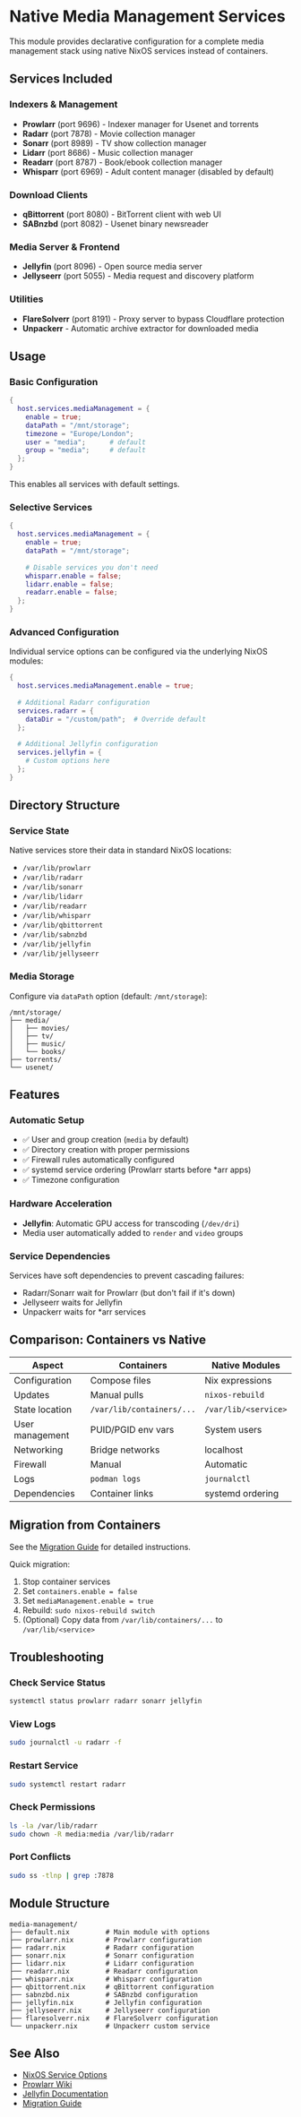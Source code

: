 # Native Media Management Services

This module provides declarative configuration for a complete media management stack using native NixOS services instead of containers.

## Services Included

### Indexers & Management
- **Prowlarr** (port 9696) - Indexer manager for Usenet and torrents
- **Radarr** (port 7878) - Movie collection manager
- **Sonarr** (port 8989) - TV show collection manager
- **Lidarr** (port 8686) - Music collection manager
- **Readarr** (port 8787) - Book/ebook collection manager
- **Whisparr** (port 6969) - Adult content manager (disabled by default)

### Download Clients
- **qBittorrent** (port 8080) - BitTorrent client with web UI
- **SABnzbd** (port 8082) - Usenet binary newsreader

### Media Server & Frontend
- **Jellyfin** (port 8096) - Open source media server
- **Jellyseerr** (port 5055) - Media request and discovery platform

### Utilities
- **FlareSolverr** (port 8191) - Proxy server to bypass Cloudflare protection
- **Unpackerr** - Automatic archive extractor for downloaded media

## Usage

### Basic Configuration

```nix
{
  host.services.mediaManagement = {
    enable = true;
    dataPath = "/mnt/storage";
    timezone = "Europe/London";
    user = "media";      # default
    group = "media";     # default
  };
}
```

This enables all services with default settings.

### Selective Services

```nix
{
  host.services.mediaManagement = {
    enable = true;
    dataPath = "/mnt/storage";
    
    # Disable services you don't need
    whisparr.enable = false;
    lidarr.enable = false;
    readarr.enable = false;
  };
}
```

### Advanced Configuration

Individual service options can be configured via the underlying NixOS modules:

```nix
{
  host.services.mediaManagement.enable = true;
  
  # Additional Radarr configuration
  services.radarr = {
    dataDir = "/custom/path";  # Override default
  };
  
  # Additional Jellyfin configuration
  services.jellyfin = {
    # Custom options here
  };
}
```

## Directory Structure

### Service State
Native services store their data in standard NixOS locations:
- `/var/lib/prowlarr`
- `/var/lib/radarr`
- `/var/lib/sonarr`
- `/var/lib/lidarr`
- `/var/lib/readarr`
- `/var/lib/whisparr`
- `/var/lib/qbittorrent`
- `/var/lib/sabnzbd`
- `/var/lib/jellyfin`
- `/var/lib/jellyseerr`

### Media Storage
Configure via `dataPath` option (default: `/mnt/storage`):
```
/mnt/storage/
├── media/
│   ├── movies/
│   ├── tv/
│   ├── music/
│   └── books/
├── torrents/
└── usenet/
```

## Features

### Automatic Setup
- ✅ User and group creation (`media` by default)
- ✅ Directory creation with proper permissions
- ✅ Firewall rules automatically configured
- ✅ systemd service ordering (Prowlarr starts before *arr apps)
- ✅ Timezone configuration

### Hardware Acceleration
- **Jellyfin**: Automatic GPU access for transcoding (`/dev/dri`)
- Media user automatically added to `render` and `video` groups

### Service Dependencies
Services have soft dependencies to prevent cascading failures:
- Radarr/Sonarr wait for Prowlarr (but don't fail if it's down)
- Jellyseerr waits for Jellyfin
- Unpackerr waits for *arr services

## Comparison: Containers vs Native

| Aspect | Containers | Native Modules |
|--------|-----------|----------------|
| Configuration | Compose files | Nix expressions |
| Updates | Manual pulls | `nixos-rebuild` |
| State location | `/var/lib/containers/...` | `/var/lib/<service>` |
| User management | PUID/PGID env vars | System users |
| Networking | Bridge networks | localhost |
| Firewall | Manual | Automatic |
| Logs | `podman logs` | `journalctl` |
| Dependencies | Container links | systemd ordering |

## Migration from Containers

See the [Migration Guide](../../../../docs/NATIVE-SERVICES-MIGRATION.md) for detailed instructions.

Quick migration:
1. Stop container services
2. Set `containers.enable = false`
3. Set `mediaManagement.enable = true`
4. Rebuild: `sudo nixos-rebuild switch`
5. (Optional) Copy data from `/var/lib/containers/...` to `/var/lib/<service>`

## Troubleshooting

### Check Service Status
```bash
systemctl status prowlarr radarr sonarr jellyfin
```

### View Logs
```bash
sudo journalctl -u radarr -f
```

### Restart Service
```bash
sudo systemctl restart radarr
```

### Check Permissions
```bash
ls -la /var/lib/radarr
sudo chown -R media:media /var/lib/radarr
```

### Port Conflicts
```bash
sudo ss -tlnp | grep :7878
```

## Module Structure

```
media-management/
├── default.nix         # Main module with options
├── prowlarr.nix        # Prowlarr configuration
├── radarr.nix          # Radarr configuration
├── sonarr.nix          # Sonarr configuration
├── lidarr.nix          # Lidarr configuration
├── readarr.nix         # Readarr configuration
├── whisparr.nix        # Whisparr configuration
├── qbittorrent.nix     # qBittorrent configuration
├── sabnzbd.nix         # SABnzbd configuration
├── jellyfin.nix        # Jellyfin configuration
├── jellyseerr.nix      # Jellyseerr configuration
├── flaresolverr.nix    # FlareSolverr configuration
└── unpackerr.nix       # Unpackerr custom service
```

## See Also

- [NixOS Service Options](https://search.nixos.org/options)
- [Prowlarr Wiki](https://wiki.servarr.com/prowlarr)
- [Jellyfin Documentation](https://jellyfin.org/docs/)
- [Migration Guide](../../../../docs/NATIVE-SERVICES-MIGRATION.md)
